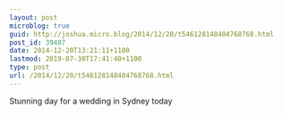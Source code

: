 ```yaml
---
layout: post
microblog: true
guid: http://joshua.micro.blog/2014/12/20/t546128148404768768.html
post_id: 39487
date: 2014-12-20T13:21:11+1100
lastmod: 2019-07-30T17:41:40+1100
type: post
url: /2014/12/20/t546128148404768768.html
---
```

Stunning day for a wedding in Sydney today
